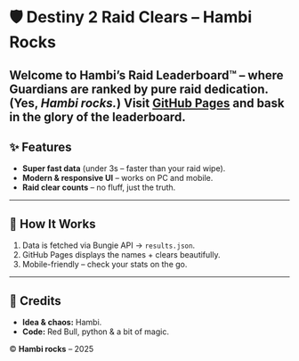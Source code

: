 # 🛡️ Destiny 2 Raid Clears – Hambi Rocks

Welcome to **Hambi’s Raid Leaderboard™** – where Guardians are ranked by pure raid dedication.  
(Yes, *Hambi rocks.*)
Visit [**GitHub Pages**](https://hambi404.github.io/raid-report-lite/) and bask in the glory of the leaderboard.
---

## ✨ Features
- **Super fast data** (under 3s – faster than your raid wipe).  
- **Modern & responsive UI** – works on PC and mobile.  
- **Raid clear counts** – no fluff, just the truth.

---

## 🚀 How It Works
1. Data is fetched via Bungie API → `results.json`.  
2. GitHub Pages displays the names + clears beautifully.  
3. Mobile-friendly – check your stats on the go.

---

## 🤘 Credits
- **Idea & chaos:** Hambi.  
- **Code:** Red Bull, python & a bit of magic.  

© **Hambi rocks** – 2025
